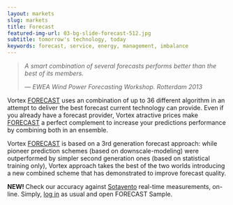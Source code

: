 ```yaml
---
layout: markets
slug: markets
title: Forecast
featured-img-url: 03-bg-slide-forecast-512.jpg
subtitle: tomorrow's technology, today
keywords: forecast, service, energy, management, imbalance
---
```


<blockquote>
    <p><i>A smart combination of several forecasts performs better than the best of its members.</i></p>
    <footer>&mdash; <cite>EWEA Wind Power Forecasting Workshop. Rotterdam 2013</cite></footer>
</blockquote>

Vortex [FORECAST](../solutions/forecast) uses an combination of up to 36 different algorithm in an attempt to deliver the best forecast current technology can provide. Even if you already have a forecast provider, Vortex atractive prices make [FORECAST](../solutions/forecast) a perfect complement to increase your predictions performance by combining both in an ensemble.

<!--
<p> With FORECAST, Vortex enters the very competitive forecast market with a new, fresh approach: making use of our massive cluster (in charge of heavy Wind & Site calculations delivered every day) and a extremely interactive, easy-to-use users Interface.</p>
-->

Vortex [FORECAST](../solutions/forecast) is based on a 3rd generation forecast approach: while pioneer prediction schemes (based on downscale-modeling) were outperformed by simpler second generation ones (based on statistical training only), Vortex approach takes the best of the two worlds introducing a new combined scheme that has demonstrated to improve forecast quality.

<div class="well well-sm ox_animate_when_almost_visible ox_bottom-to-top">
    <b>NEW! </b> Check our accuracy against <a href="http://www.sotaventogalicia.com/en" target="_blank">Sotavento</a> real-time measurements, on-line. Simply, <a href="http://interface.vortex.es" target="_blank">log in</a> as usual and open FORECAST Sample.
</div>

<!--
#Power & Wind <a href=../solutions/forecast>FORECAST</a>, wind-to-win

Power FORECAST service opens a window on energy productions from next hour to next days. Delivered securely and automatically, its performance can be checked in a constantly update online validation exercise. Wind FORECAST service is the result of more than 20 years experience with manufacturers maintenance teams. Based on their requests, an extremely easy-to-use interface has been designed to fulfill O&M, always urgent, needs.
-->
